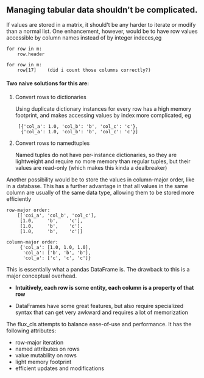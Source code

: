## Managing tabular data shouldn't be complicated.

If values are stored in a matrix, it should't be any harder to iterate or modify
than a normal list. One enhancement, however, would be to have row values accessible
by column names instead of by integer indeces,eg

    for row in m:
        row.header

    for row in m:
        row[17]    (did i count those columns correctly?)


#### Two naive solutions for this are:

1) Convert rows to dictionaries

    Using duplicate dictionary instances for every row has a high memory
    footprint, and makes accessing values by index more complicated, eg

        [{'col_a': 1.0, 'col_b': 'b', 'col_c': 'c'},
         {'col_a': 1.0, 'col_b': 'b', 'col_c': 'c'}]

2) Convert rows to namedtuples

    Named tuples do not have per-instance dictionaries, so they are
    lightweight and require no more memory than regular tuples,
    but their values are read-only (which makes this kinda a dealbreaker)

Another possibility would be to store the values in column-major order,
like in a database. This has a further advantage in that all values
in the same column are usually of the same data type, allowing them to
be stored more efficiently

    row-major order:
        [['coi_a', 'col_b', 'col_c'],
         [1.0,     'b',    'c'],
         [1.0,     'b',    'c'],
         [1.0,     'b',    'c']]

    column-major order:
         {'col_a': [1.0, 1.0, 1.0],
          'col_a': ['b', 'b', 'b'],
          'col_a': ['c', 'c', 'c']}


This is essentially what a pandas DataFrame is. The drawback to this
is a major conceptual overhead. 
- **Intuitively, each row is some entity, each column is a property of that row**

- DataFrames have some great features, but also require specialized syntax that can get very awkward and requires a lot of memorization

The flux_cls attempts to balance ease-of-use and performance. It has the following attributes:
- row-major iteration
- named attributes on rows
- value mutability on rows
- light memory footprint
- efficient updates and modifications